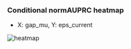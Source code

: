 ### Conditional normAUPRC heatmap

- X: gap_mu, Y: eps_current

![heatmap](/home/elicer/project_0814_2/results/20250819-071013/holdout/conditional_heatmap_gap_mu_vs_eps_current.png)
